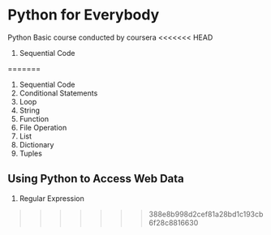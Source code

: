 Python for Everybody
====================
Python Basic course conducted by coursera
<<<<<<< HEAD
 1. Sequential Code
  
=======
 
 1. Sequential Code 
 2. Conditional Statements 
 3. Loop
 4. String
 5. Function
 6. File Operation 
 7. List
 8. Dictionary 
 9. Tuples
 
 ## Using Python to Access Web Data

1. Regular Expression

>>>>>>> 388e8b998d2cef81a28bd1c193cb6f28c8816630
